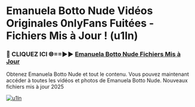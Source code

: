 # Emanuela Botto Nude Vidéos Originales 0nlyFans Fuitées - Fichiers Mis à Jour ! (u1ln)

<h3>🔴 CLIQUEZ ICI 🌐==►► <a href="https://tinyurl.com/2pmr4ezf" rel="nofollow">Emanuela Botto Nude Fichiers Mis à Jour</a></h3>

Obtenez Emanuela Botto Nude et tout le contenu. Vous pouvez maintenant accéder à toutes les vidéos et photos de Emanuela Botto Nude. Nouveaux fichiers mis à jour 2025

[![u1ln](https://i.imgur.com/6SNvagu.gif)](https://tinyurl.com/2pmr4ezf)
